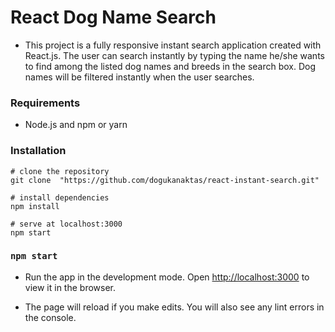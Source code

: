 #  React Dog Name Search

- This project is a fully responsive instant search application created with React.js. The user can search instantly by typing the name he/she wants to find among the listed dog names and breeds in the search box. Dog names will be filtered instantly when the user searches.

### Requirements
- Node.js and npm or yarn

### Installation
```
# clone the repository
git clone  "https://github.com/dogukanaktas/react-instant-search.git"

# install dependencies
npm install

# serve at localhost:3000
npm start
```

### `npm start`

- Run the app in the development mode.
Open [http://localhost:3000](http://localhost:3000) to view it in the browser.

- The page will reload if you make edits.
You will also see any lint errors in the console.